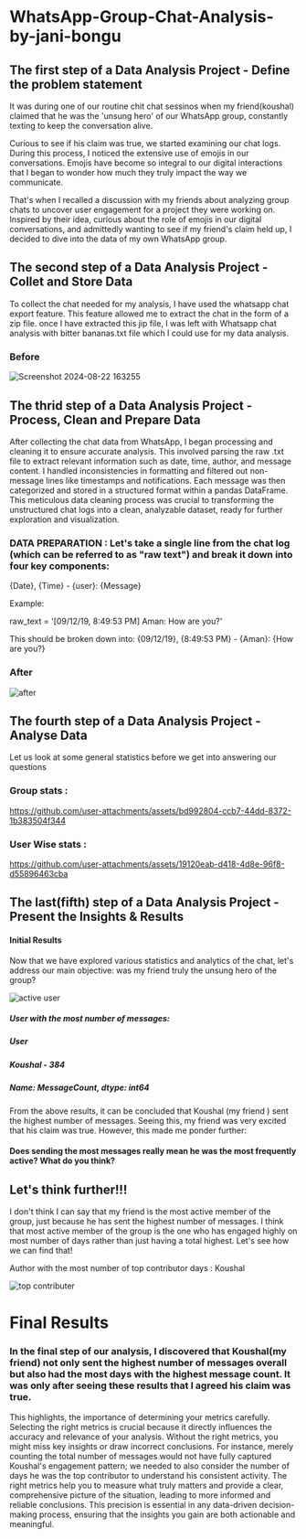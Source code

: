 # WhatsApp-Group-Chat-Analysis-by-jani-bongu
## The first step of a Data Analysis Project - Define the problem statement
It was during one of our routine chit chat sessinos when my friend(koushal) claimed that he was the 'unsung hero' of our WhatsApp group, constantly texting to keep the conversation alive.

Curious to see if his claim was true, we started examining our chat logs. During this process, I noticed the extensive use of emojis in our conversations. Emojis have become so integral to our digital interactions that I began to wonder how much they truly impact the way we communicate.

That's when I recalled a discussion with my friends about analyzing group chats to uncover user engagement for a project they were working on. Inspired by their idea, curious about the role of emojis in our digital conversations, and admittedly wanting to see if my friend's claim held up, I decided to dive into the data of my own WhatsApp group.
## The second step of a Data Analysis Project - Collet and Store Data
To collect the chat needed for my analysis, I have used the whatsapp chat export feature. This feature allowed me to extract the chat in the form of a zip file. once I have extracted this jip file, I was left with  Whatsapp chat analysis with bitter bananas.txt file which I could use for my data analysis.
### Before
![Screenshot 2024-08-22 163255](https://github.com/user-attachments/assets/0da35139-dcce-4673-94ce-f4b5e1f1ea91)

## The thrid step of a Data Analysis Project - Process, Clean and Prepare Data
After collecting the chat data from WhatsApp, I began processing and cleaning it to ensure accurate analysis. This involved parsing the raw .txt file to extract relevant information such as date, time, author, and message content. I handled inconsistencies in formatting and filtered out non-message lines like timestamps and notifications. Each message was then categorized and stored in a structured format within a pandas DataFrame. This meticulous data cleaning process was crucial to transforming the unstructured chat logs into a clean, analyzable dataset, ready for further exploration and visualization.
### DATA PREPARATION : Let's take a single line from the chat log (which can be referred to as "raw text") and break it down into four key components:

{Date}, {Time} - {user}: {Message}

Example:

raw_text = '[09/12/19, 8:49:53 PM] Aman: How are you?'

This should be broken down into: {09/12/19}, {8:49:53 PM} - {Aman}: {How are you?}
### After
![after](https://github.com/user-attachments/assets/ce076099-a969-48ce-8306-96dce4333e21)
## The fourth step of a Data Analysis Project - Analyse Data
Let us look at some general statistics before we get into answering our questions
### Group stats :
https://github.com/user-attachments/assets/bd992804-ccb7-44dd-8372-1b383504f344
### User Wise stats :
https://github.com/user-attachments/assets/19120eab-d418-4d8e-96f8-d55896463cba

## The last(fifth) step of a Data Analysis Project - Present the Insights & Results

#### Initial Results
Now that we have explored various statistics and analytics of the chat, let's address our main objective: was my friend truly the unsung hero of the group?

![active user](https://github.com/user-attachments/assets/203a30fa-d2fb-4ca7-ba77-a3c196e4d643)

##### User with the most number of messages:
##### User
##### Koushal - 384
##### Name: MessageCount, dtype: int64
From the above results, it can be concluded that Koushal (my friend ) sent the highest number of messages. Seeing this, my friend was very excited that his claim was true. However, this made me ponder further: 
#### Does sending the most messages really mean he was the most frequently active? What do you think?

## Let's think further!!!
I don't think I can say that my friend is the most active member of the group, just because he has sent the highest number of messages. I think that most active member of the group is the one who has engaged highly on most number of days rather than just having a total highest. Let's see how we can find that!

Author with the most number of top contributor days : Koushal

![top contributer](https://github.com/user-attachments/assets/16de969b-f2d5-429d-ac2a-96bc8e99f82b)

# Final Results
### In the final step of our analysis, I discovered that Koushal(my friend) not only sent the highest number of messages overall but also had the most days with the highest message count.  It was only after seeing these results that I agreed his claim was true.

This highlights, the importance of determining your metrics carefully. Selecting the right metrics is crucial because it directly influences the accuracy and relevance of your analysis. Without the right metrics, you might miss key insights or draw incorrect conclusions. For instance, merely counting the total number of messages would not have fully captured Koushal's engagement pattern; we needed to also consider the number of days he was the top contributor to understand his consistent activity. The right metrics help you to measure what truly matters and provide a clear, comprehensive picture of the situation, leading to more informed and reliable conclusions. This precision is essential in any data-driven decision-making process, ensuring that the insights you gain are both actionable and meaningful.















